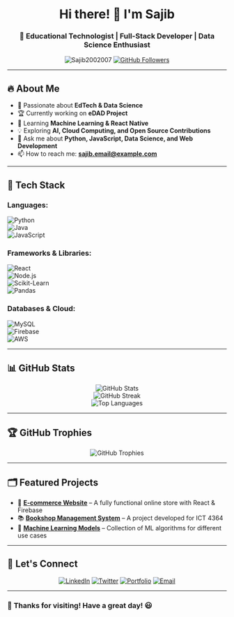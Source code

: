<h1 align="center">Hi there! 👋 I'm Sajib</h1>
<h3 align="center">🚀 Educational Technologist | Full-Stack Developer | Data Science Enthusiast</h3>

<p align="center">
  <img src="https://komarev.com/ghpvc/?username=Sajib2002007&label=Profile%20Views&color=0e75b6&style=flat" alt="Sajib2002007" />
  <a href="https://github.com/Sajib2002007?tab=followers"><img src="https://img.shields.io/github/followers/Sajib2002007?label=Followers&style=social" alt="GitHub Followers"></a>
</p>

---

## 🔥 About Me  
- 🎯 Passionate about **EdTech & Data Science**  
- 🏆 Currently working on **eDAD Project**  
- 🌱 Learning **Machine Learning & React Native**  
- 💡 Exploring **AI, Cloud Computing, and Open Source Contributions**  
- 💬 Ask me about **Python, JavaScript, Data Science, and Web Development**  
- 📫 How to reach me: **sajib.email@example.com**  

---

## 🚀 Tech Stack  

### **Languages:**  
![Python](https://img.shields.io/badge/Python-3776AB?style=for-the-badge&logo=python&logoColor=white)  
![Java](https://img.shields.io/badge/Java-ED8B00?style=for-the-badge&logo=java&logoColor=white)  
![JavaScript](https://img.shields.io/badge/JavaScript-F7DF1E?style=for-the-badge&logo=javascript&logoColor=black)  

### **Frameworks & Libraries:**  
![React](https://img.shields.io/badge/React-61DAFB?style=for-the-badge&logo=react&logoColor=black)  
![Node.js](https://img.shields.io/badge/Node.js-339933?style=for-the-badge&logo=nodedotjs&logoColor=white)  
![Scikit-Learn](https://img.shields.io/badge/Scikit%20Learn-F7931E?style=for-the-badge&logo=scikit-learn&logoColor=white)  
![Pandas](https://img.shields.io/badge/Pandas-150458?style=for-the-badge&logo=pandas&logoColor=white)  

### **Databases & Cloud:**  
![MySQL](https://img.shields.io/badge/MySQL-4479A1?style=for-the-badge&logo=mysql&logoColor=white)  
![Firebase](https://img.shields.io/badge/Firebase-FFCA28?style=for-the-badge&logo=firebase&logoColor=black)  
![AWS](https://img.shields.io/badge/AWS-232F3E?style=for-the-badge&logo=amazon-aws&logoColor=white)  

---

## 📊 GitHub Stats  

<p align="center">
  <img src="https://github-readme-stats.vercel.app/api?username=Sajib2002007&show_icons=true&theme=github_dark" alt="GitHub Stats" />
  <br />
  <img src="https://github-readme-streak-stats.herokuapp.com/?user=Sajib2002007&theme=github-dark" alt="GitHub Streak" />
  <br />
  <img src="https://github-readme-stats.vercel.app/api/top-langs/?username=Sajib2002007&layout=compact&theme=github_dark" alt="Top Languages" />
</p>

---

## 🏆 GitHub Trophies  

<p align="center">
  <img src="https://github-profile-trophy.vercel.app/?username=Sajib2002007&theme=gruvbox" alt="GitHub Trophies" />
</p>

---

## 🗂️ Featured Projects  

- 🚀 [**E-commerce Website**](https://github.com/Sajib2002007/Ecommerce-Website) – A fully functional online store with React & Firebase  
- 📚 [**Bookshop Management System**](https://github.com/Sajib2002007/Bookshop-Management) – A project developed for ICT 4364  
- 🧠 [**Machine Learning Models**](https://github.com/Sajib2002007/ML-Projects) – Collection of ML algorithms for different use cases  

---

## 🔗 Let's Connect  

<p align="center">
  <a href="https://linkedin.com/in/your-linkedin"><img src="https://img.shields.io/badge/LinkedIn-%230077B5.svg?&style=for-the-badge&logo=linkedin&logoColor=white" alt="LinkedIn" /></a>
  <a href="https://twitter.com/your-twitter"><img src="https://img.shields.io/badge/Twitter-%231DA1F2.svg?&style=for-the-badge&logo=twitter&logoColor=white" alt="Twitter" /></a>
  <a href="https://your-portfolio.com"><img src="https://img.shields.io/badge/Portfolio-%23000000.svg?&style=for-the-badge&logo=web&logoColor=white" alt="Portfolio" /></a>
  <a href="mailto:sajib.email@example.com"><img src="https://img.shields.io/badge/Email-%23D14836.svg?&style=for-the-badge&logo=gmail&logoColor=white" alt="Email" /></a>
</p>

---

### 🚀 **Thanks for visiting! Have a great day!** 😃  
